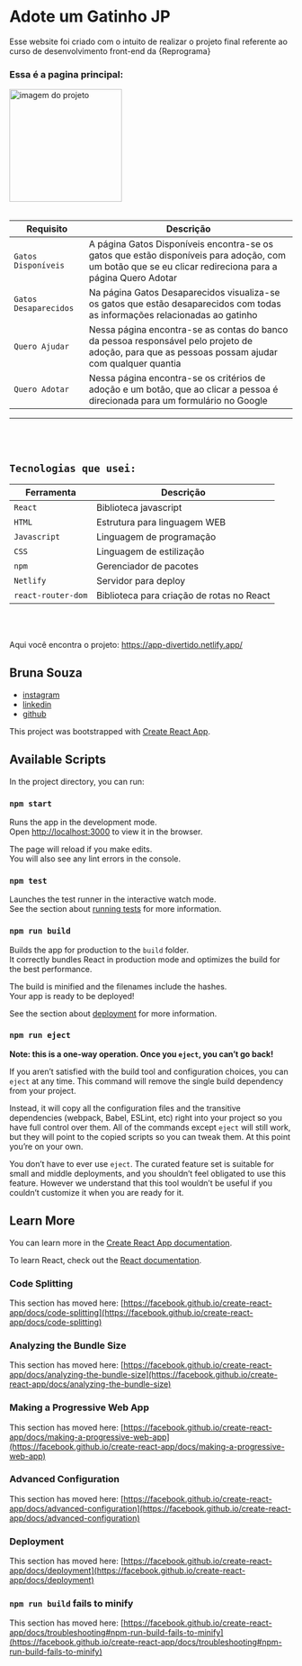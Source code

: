 # Adote um Gatinho JP

Esse website foi criado com o intuito de realizar o projeto final referente ao curso de desenvolvimento front-end da {Reprograma}

### Essa é a pagina principal:

<img href="projeto-final\src\assets\website.png" alt="imagem do projeto" width="200">


<br>
<br>

| Requisito | Descrição |
| --- | --- |
| `Gatos Disponíveis` | A página Gatos Disponíveis encontra-se os gatos que estão disponíveis para adoção, com um botão que se eu clicar redireciona para a página Quero Adotar  |
| `Gatos Desaparecidos` | Na página Gatos Desaparecidos visualiza-se os gatos que estão desaparecidos com todas as informações relacionadas ao gatinho |
| `Quero Ajudar` | Nessa página encontra-se as contas do banco da pessoa responsável pelo projeto de adoção, para que as pessoas possam ajudar com qualquer quantia |
| `Quero Adotar` | Nessa página encontra-se os critérios de adoção e um botão, que ao clicar a pessoa é direcionada para um formulário no Google |

----
<br>
<br>

## `Tecnologias que usei:`
| Ferramenta | Descrição |
| --- | --- |
| `React` | Biblioteca javascript |
| `HTML` | Estrutura para linguagem WEB |
| `Javascript` | Linguagem de programação |
| `CSS` | Linguagem de estilização |
| `npm` | Gerenciador de pacotes|
| `Netlify` | Servidor para deploy|
| `react-router-dom` | Biblioteca para criação de rotas no React|

<br>
<br>


Aqui você encontra o projeto: https://app-divertido.netlify.app/

## Bruna Souza
- [instagram](https://www.instagram.com/uma.bruna/)
- [linkedin](https://www.linkedin.com/in/brunasilvadesouza/)
- [github](https://github.com/brunassouza)

This project was bootstrapped with [Create React App](https://github.com/facebook/create-react-app).

## Available Scripts

In the project directory, you can run:

### `npm start`

Runs the app in the development mode.\
Open [http://localhost:3000](http://localhost:3000) to view it in the browser.

The page will reload if you make edits.\
You will also see any lint errors in the console.

### `npm test`

Launches the test runner in the interactive watch mode.\
See the section about [running tests](https://facebook.github.io/create-react-app/docs/running-tests) for more information.

### `npm run build`

Builds the app for production to the `build` folder.\
It correctly bundles React in production mode and optimizes the build for the best performance.

The build is minified and the filenames include the hashes.\
Your app is ready to be deployed!

See the section about [deployment](https://facebook.github.io/create-react-app/docs/deployment) for more information.

### `npm run eject`

**Note: this is a one-way operation. Once you `eject`, you can’t go back!**

If you aren’t satisfied with the build tool and configuration choices, you can `eject` at any time. This command will remove the single build dependency from your project.

Instead, it will copy all the configuration files and the transitive dependencies (webpack, Babel, ESLint, etc) right into your project so you have full control over them. All of the commands except `eject` will still work, but they will point to the copied scripts so you can tweak them. At this point you’re on your own.

You don’t have to ever use `eject`. The curated feature set is suitable for small and middle deployments, and you shouldn’t feel obligated to use this feature. However we understand that this tool wouldn’t be useful if you couldn’t customize it when you are ready for it.

## Learn More

You can learn more in the [Create React App documentation](https://facebook.github.io/create-react-app/docs/getting-started).

To learn React, check out the [React documentation](https://reactjs.org/).

### Code Splitting

This section has moved here: [https://facebook.github.io/create-react-app/docs/code-splitting](https://facebook.github.io/create-react-app/docs/code-splitting)

### Analyzing the Bundle Size

This section has moved here: [https://facebook.github.io/create-react-app/docs/analyzing-the-bundle-size](https://facebook.github.io/create-react-app/docs/analyzing-the-bundle-size)

### Making a Progressive Web App

This section has moved here: [https://facebook.github.io/create-react-app/docs/making-a-progressive-web-app](https://facebook.github.io/create-react-app/docs/making-a-progressive-web-app)

### Advanced Configuration

This section has moved here: [https://facebook.github.io/create-react-app/docs/advanced-configuration](https://facebook.github.io/create-react-app/docs/advanced-configuration)

### Deployment

This section has moved here: [https://facebook.github.io/create-react-app/docs/deployment](https://facebook.github.io/create-react-app/docs/deployment)

### `npm run build` fails to minify

This section has moved here: [https://facebook.github.io/create-react-app/docs/troubleshooting#npm-run-build-fails-to-minify](https://facebook.github.io/create-react-app/docs/troubleshooting#npm-run-build-fails-to-minify)
